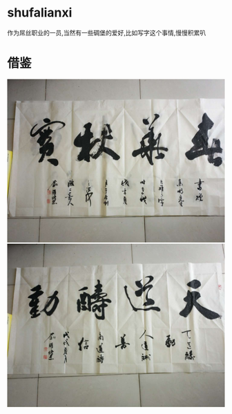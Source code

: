 # shufalianxi
作为屌丝职业的一员,当然有一些碉堡的爱好,比如写字这个事情,慢慢积累叭
# 借鉴
![书法1](./WechatIMG6.jpeg)
![书法1](./WechatIMG7.jpeg)

